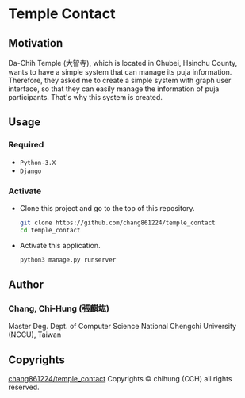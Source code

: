 # Temple Contact


## Motivation

Da-Chih Temple (大智寺), which is located in Chubei, Hsinchu County, wants to have a simple system that can manage its puja information. Therefore, they asked me to create a simple system with graph user interface, so that they can easily manage the information of puja participants. That's why this system is created.


## Usage

### Required

- `Python-3.X`
- `Django`

### Activate

- Clone this project and go to the top of this repository.
    ```bash
    git clone https://github.com/chang861224/temple_contact
    cd temple_contact
    ```
- Activate this application.
    ```bash
    python3 manage.py runserver
    ```


## Author

### Chang, Chi-Hung (張麒竑)

Master Deg.
Dept. of Computer Science
National Chengchi University (NCCU), Taiwan


## Copyrights

[chang861224/temple_contact](https://github.com/chang861224/temple_contact)
Copyrights &copy; chihung (CCH) all rights reserved.

